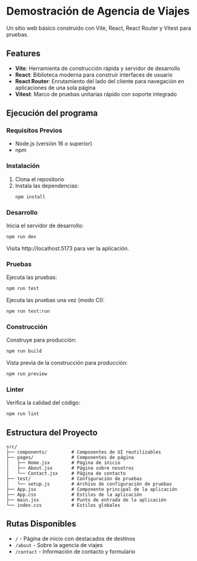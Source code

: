 # Demostración de Agencia de Viajes

Un sitio web básico construido con Vite, React, React Router y Vitest para pruebas.

## Features

- **Vite**: Herramienta de construcción rápida y servidor de desarrollo
- **React**: Biblioteca moderna para construir interfaces de usuario
- **React Router**: Enrutamiento del lado del cliente para navegación en aplicaciones de una sola página
- **Vitest**: Marco de pruebas unitarias rápido con soporte integrado

## Ejecución del programa

### Requisitos Previos

- Node.js (versión 16 o superior)
- npm

### Instalación

1. Clona el repositorio
2. Instala las dependencias:
   ```bash
   npm install
   ```

### Desarrollo

Inicia el servidor de desarrollo:
```bash
npm run dev
```

Visita http://localhost:5173 para ver la aplicación.

### Pruebas

Ejecuta las pruebas:
```bash
npm run test
```

Ejecuta las pruebas una vez (modo CI):
```bash
npm run test:run
```

### Construcción

Construye para producción:
```bash
npm run build
```

Vista previa de la construcción para producción:
```bash
npm run preview
```

### Linter

Verifica la calidad del código:
```bash
npm run lint
```

## Estructura del Proyecto

```
src/
├── components/         # Componentes de UI reutilizables
├── pages/              # Componentes de página
│   ├── Home.jsx        # Página de inicio
│   ├── About.jsx       # Página sobre nosotros
│   └── Contact.jsx     # Página de contacto
├── test/               # Configuración de pruebas
│   └── setup.js        # Archivo de configuración de pruebas
├── App.jsx             # Componente principal de la aplicación
├── App.css             # Estilos de la aplicación
├── main.jsx            # Punto de entrada de la aplicación
└── index.css           # Estilos globales
```

## Rutas Disponibles

- `/` - Página de inicio con destacados de destinos
- `/about` - Sobre la agencia de viajes
- `/contact` - Información de contacto y formulario